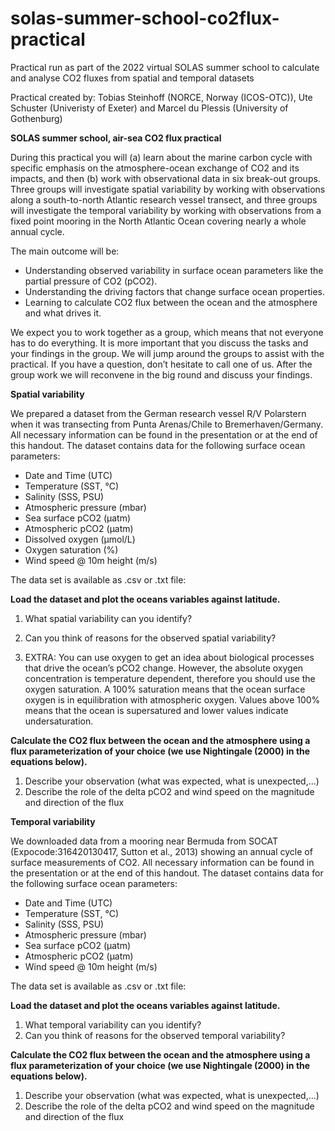 # solas-summer-school-co2flux-practical
Practical run as part of the 2022 virtual SOLAS summer school to calculate and analyse CO2 fluxes from spatial and temporal datasets

Practical created by: Tobias Steinhoff (NORCE, Norway (ICOS-OTC)), Ute Schuster (Univeristy of Exeter) and Marcel du Plessis (University of Gothenburg)

**SOLAS summer school, air-sea CO2 flux practical**

During this practical you will (a) learn about the marine carbon cycle with specific emphasis on the atmosphere-ocean exchange of CO2 and its impacts, and then (b) work with observational data in six break-out groups. Three groups will investigate spatial variability by working with observations along a south-to-north Atlantic research vessel transect, and three groups will investigate the temporal variability by working with observations from a fixed point mooring in the North Atlantic Ocean covering nearly a whole annual cycle. 

The main outcome will be:

* Understanding observed variability in surface ocean parameters like the partial pressure of CO2 (pCO2).
* Understanding the driving factors that change surface ocean properties.
* Learning to calculate CO2 flux between the ocean and the atmosphere and what drives it.

We expect you to work together as a group, which means that not everyone has to do everything. It is more important that you discuss the tasks and your findings in the group. We will jump around the groups to assist with the practical. If you have a question, don’t hesitate to call one of us. After the group work we will reconvene in the big round and discuss your findings.


**Spatial variability**

We prepared a dataset from the German research vessel R/V Polarstern when it was transecting from Punta Arenas/Chile to Bremerhaven/Germany. All necessary information can be found in the presentation or at the end of this handout. The dataset contains data for the following surface ocean parameters:

* Date and Time (UTC)
* Temperature (SST, °C)    
* Salinity (SSS, PSU)
* Atmospheric pressure (mbar)
* Sea surface pCO2 (µatm)
* Atmospheric pCO2 (µatm)
* Dissolved oxygen (µmol/L)
* Oxygen saturation (%)
* Wind speed @ 10m height (m/s)

The data set is available as .csv or .txt file:

**Load the dataset and plot the oceans variables against latitude.**

1. What spatial variability can you identify?
2. Can you think of reasons for the observed spatial variability?

3. EXTRA: You can use oxygen to get an idea about biological processes that drive the ocean’s pCO2 change. However, the absolute oxygen concentration is temperature dependent, therefore you should use the oxygen saturation. A 100% saturation means that the ocean surface oxygen is in equilibration with atmospheric oxygen. Values above 100% means that the ocean is supersatured and lower values indicate undersaturation.

**Calculate the CO2 flux between the ocean and the atmosphere using a flux parameterization of your choice (we use Nightingale (2000) in the equations below).**

1. Describe your observation (what was expected, what is unexpected,...)
2. Describe the role of the delta pCO2 and wind speed on the magnitude and direction of the flux

**Temporal variability**

We downloaded data from a mooring near Bermuda from SOCAT (Expocode:316420130417, Sutton et al., 2013) showing an annual cycle of surface measurements of CO2. All necessary information can be found in the presentation or at the end of this handout. The dataset contains data for the following surface ocean parameters:

* Date and Time (UTC)
* Temperature (SST, °C)    
* Salinity (SSS, PSU)
* Atmospheric pressure (mbar)
* Sea surface pCO2 (µatm)
* Atmospheric pCO2 (µatm)
* Wind speed @ 10m height (m/s)

The data set is available as .csv or .txt file:

**Load the dataset and plot the oceans variables against latitude.**

1. What temporal variability can you identify?
2. Can you think of reasons for the observed temporal variability?

**Calculate the CO2 flux between the ocean and the atmosphere using a flux parameterization of your choice (we use Nightingale (2000) in the equations below).**

1. Describe your observation (what was expected, what is unexpected,...)
2. Describe the role of the delta pCO2 and wind speed on the magnitude and direction of the flux
